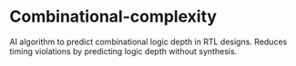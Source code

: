 # Combinational-complexity
AI algorithm to predict combinational logic depth in RTL designs. Reduces timing violations by predicting logic depth without synthesis. 
